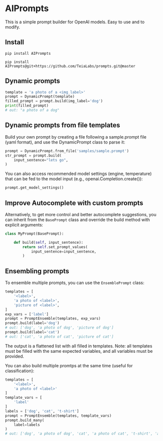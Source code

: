 # AIPrompts

This is a simple prompt builder for OpenAI models. Easy to use and to modify.

## Install

`pip install AIPrompts`

`pip install AIPrompts@git+https://github.com/TeiaLabs/prompts.git@master`

## Dynamic prompts

```python
template = 'a photo of a <img_label>'
prompt = DynamicPrompt(template)
filled_prompt = prompt.build(img_label='dog')
print(filled_prompt)
# out: "a photo of a dog"
```

## Dynamic prompts from file templates

Build your own prompt by creating a file following a sample.prompt file (yaml format), and use the DynamicPrompt class to parse it:

```python
prompt = DynamicPrompt.from_file('samples/sample.prompt')
str_prompt = prompt.build(
    input_sentence="lets go",
)
```

You can also access recommended model settings (engine, temperature) that can be fed to the model input (e.g., openai.Completion.create()):

```python
prompt.get_model_settings()
```

## Improve Autocomplete with custom prompts

Alternatively, to get more control and better autocomplete suggestions, you can inherit from the `BasePrompt` class and override the build method with explicit arguments:

```python
class MyPrompt(BasePrompt):

    def build(self, input_sentence):
        return self.set_prompt_values(
            input_sentence=input_sentence,
        )
```

## Ensembling prompts

To ensemble multiple prompts, you can use the `EnsemblePrompt` class:

```python
templates = [
    '<label>', 
    'a photo of <label>', 
    'picture of <label>',
]
exp_vars = ['label']
prompt = PromptEnsemble(templates, exp_vars)
prompt.build(label='dog')
# out: ['dog', 'a photo of dog', 'picture of dog']
prompt.build(label='cat')
# out: ['cat', 'a photo of cat', 'picture of cat']
```

The output is a flattened list with all filled in templates.
Note: all templates must be filled with the same expected variables, and all variables must be provided.

You can also build multiple promtps at the same time (useful for classification):

```python
templates = [
    '<label>',
    'a photo of <label>'
]
template_vars = [
    'label'
]
labels = ['dog', 'cat', 't-shirt']
prompt = PromptEnsemble(templates, template_vars)
prompt.build_many(
    label=labels
)
# out: ['dog', 'a photo of dog', 'cat', 'a photo of cat', 't-shirt', 'a photo of t-shirt']
```

